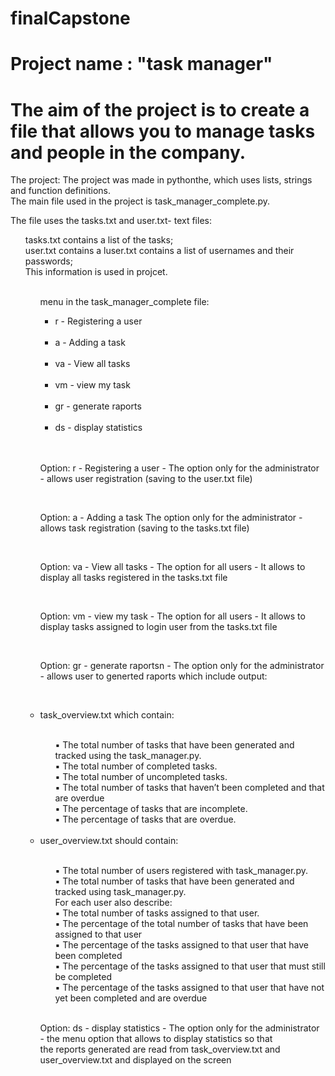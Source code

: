 # finalCapstone
# Project name : "task manager"
# The aim of the project is to create a file that allows you to manage tasks and people in the company.<br />
The project:
The project was made in pythonthe, which uses lists, strings and function definitions.<br />
The main file used in the project is task_manager_complete.py.<br />

The file uses the tasks.txt and user.txt- text files:
<ul> tasks.txt contains a list of the tasks;<br/>
     user.txt contains a luser.txt contains a list of usernames and their passwords;<br/>
    This information is used in projcet.<br/>
  <ul/>
     <br/>
 menu in the task_manager_complete file:<br/>
<ul>
    <li> r - Registering a user </li><br/>
     <li> a - Adding a task </li><br/>
     <li> va - View all tasks </li><br/>
     <li> vm - view my task </li><br/>
     <li> gr - generate raports </li><br/>
     <li> ds - display statistics </li><br/>
     </ul><br/>
<p>Option: r - Registering a user - The option only for the administrator - allows user registration (saving to the user.txt file)</p><br/>
<p>Option: a - Adding a task The option only for the administrator - allows task registration (saving to the tasks.txt file)</p><br/>
<p>Option: va - View all tasks - The option for all users - It allows to display all tasks registered in the tasks.txt file</p><br/>
<p>Option: vm - view my task - The option for all users - It allows to display tasks assigned to login user from the tasks.txt file</p><br/>
<p>Option: gr - generate raportsn - The option only for the administrator - allows user to generted raports which include output:<p/><br/>
  <li>task_overview.txt which contain:</li><br/>
<ul>
▪ The total number of tasks that have been generated and
tracked using the task_manager.py.<br/>
▪ The total number of completed tasks.<br/>
▪ The total number of uncompleted tasks.<br/>
▪ The total number of tasks that haven’t been completed and
that are overdue<br/>
▪ The percentage of tasks that are incomplete.<br/>
▪ The percentage of tasks that are overdue.<br/>
     </ul> <br/>
<li> user_overview.txt should contain:</li><br/>
 <ul>
▪ The total number of users registered with task_manager.py.<br/>
▪ The total number of tasks that have been generated and
tracked using task_manager.py.<br/>
For each user also describe:<br/>
▪ The total number of tasks assigned to that user.<br/>
▪ The percentage of the total number of tasks that have
been assigned to that user<br/>
▪ The percentage of the tasks assigned to that user that
have been completed<br/>
▪ The percentage of the tasks assigned to that user that
must still be completed<br/>
▪ The percentage of the tasks assigned to that user that
have not yet been completed and are overdue<br/>
 </ul><br/>
<p>Option: ds - display statistics - The option only for the administrator - the menu option that allows to display statistics so that<br/>
the reports generated are read from task_overview.txt and user_overview.txt and displayed on the screen<br/>
